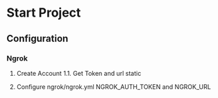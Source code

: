 # Start Project

## Configuration

### Ngrok
1. Create Account 
1.1.  Get Token and url static

2. Configure ngrok/ngrok.yml
NGROK_AUTH_TOKEN
and
NGROK_URL

